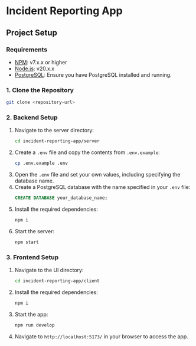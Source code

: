 # Incident Reporting App

## Project Setup

### Requirements
- [NPM](https://radixweb.com/blog/installing-npm-and-nodejs-on-windows-and-mac): v7.x.x or higher
- [Node.js](https://nodejs.org/en): v20.x.x
- [PostgreSQL](https://www.postgresql.org/): Ensure you have PostgreSQL installed and running.

### 1. Clone the Repository
```bash
git clone <repository-url>
```

### 2. Backend Setup
1. Navigate to the server directory:
    ```bash
    cd incident-reporting-app/server
    ```
2. Create a `.env` file and copy the contents from `.env.example`:
    ```bash
    cp .env.example .env
    ```
3. Open the `.env` file and set your own values, including specifying the database name.
4. Create a PostgreSQL database with the name specified in your `.env` file:
    ```sql
    CREATE DATABASE your_database_name;
    ```
5. Install the required dependencies:
    ```bash
    npm i
    ```
6. Start the server:
    ```bash
    npm start
    ```

### 3. Frontend Setup
1. Navigate to the UI directory:
    ```bash
    cd incident-reporting-app/client
    ```
2. Install the required dependencies:
    ```bash
    npm i
    ```
3. Start the app:
    ```bash
    npm run develop
    ```
4. Navigate to `http://localhost:5173/` in your browser to access the app.
